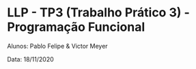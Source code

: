 # LLP - TP3 (Trabalho Prático 3) - Programação Funcional

Alunos: Pablo Felipe & Victor Meyer

Data: 18/11/2020

